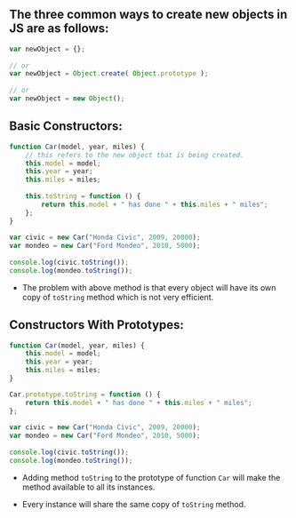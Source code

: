 ## The three common ways to create new objects in JS are as follows:

```ts
var newObject = {};
 
// or
var newObject = Object.create( Object.prototype );
 
// or
var newObject = new Object();
```

## Basic Constructors:
```ts
function Car(model, year, miles) {
    // this refers to the new object that is being created.
    this.model = model;
    this.year = year;
    this.miles = miles;
 
    this.toString = function () {
        return this.model + " has done " + this.miles + " miles";
    };
}
 
var civic = new Car("Honda Civic", 2009, 20000);
var mondeo = new Car("Ford Mondeo", 2010, 5000);
 
console.log(civic.toString());
console.log(mondeo.toString());
```

* The problem with above method is that every object will have its own copy of `toString` method which is not very efficient.

## Constructors With Prototypes:
```ts
function Car(model, year, miles) {
    this.model = model;
    this.year = year;
    this.miles = miles; 
}

Car.prototype.toString = function () {
    return this.model + " has done " + this.miles + " miles";
};
 
var civic = new Car("Honda Civic", 2009, 20000);
var mondeo = new Car("Ford Mondeo", 2010, 5000);
 
console.log(civic.toString());
console.log(mondeo.toString());
```

* Adding method `toString` to the prototype of function `Car` will make the method available to all its instances.

* Every instance will share the same copy of `toString` method.

